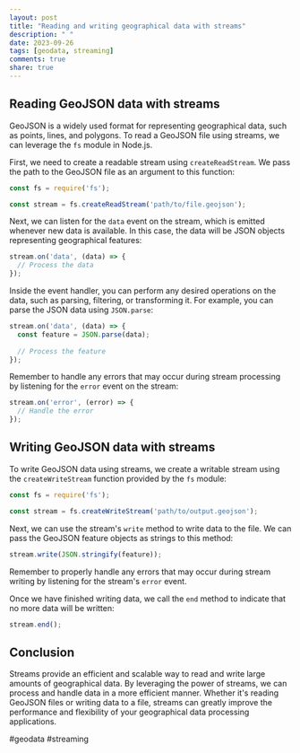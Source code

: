 ```yaml
---
layout: post
title: "Reading and writing geographical data with streams"
description: " "
date: 2023-09-26
tags: [geodata, streaming]
comments: true
share: true
---
```


## Reading GeoJSON data with streams

GeoJSON is a widely used format for representing geographical data, such as points, lines, and polygons. To read a GeoJSON file using streams, we can leverage the `fs` module in Node.js.

First, we need to create a readable stream using `createReadStream`. We pass the path to the GeoJSON file as an argument to this function:

```javascript
const fs = require('fs');

const stream = fs.createReadStream('path/to/file.geojson');
```

Next, we can listen for the `data` event on the stream, which is emitted whenever new data is available. In this case, the data will be JSON objects representing geographical features:

```javascript
stream.on('data', (data) => {
  // Process the data
});
```

Inside the event handler, you can perform any desired operations on the data, such as parsing, filtering, or transforming it. For example, you can parse the JSON data using `JSON.parse`:

```javascript
stream.on('data', (data) => {
  const feature = JSON.parse(data);
  
  // Process the feature
});
```

Remember to handle any errors that may occur during stream processing by listening for the `error` event on the stream:

```javascript
stream.on('error', (error) => {
  // Handle the error
});
```

## Writing GeoJSON data with streams

To write GeoJSON data using streams, we create a writable stream using the `createWriteStream` function provided by the `fs` module:

```javascript
const fs = require('fs');

const stream = fs.createWriteStream('path/to/output.geojson');
```

Next, we can use the stream's `write` method to write data to the file. We can pass the GeoJSON feature objects as strings to this method:

```javascript
stream.write(JSON.stringify(feature));
```

Remember to properly handle any errors that may occur during stream writing by listening for the stream's `error` event.

Once we have finished writing data, we call the `end` method to indicate that no more data will be written:

```javascript
stream.end();
```

## Conclusion

Streams provide an efficient and scalable way to read and write large amounts of geographical data. By leveraging the power of streams, we can process and handle data in a more efficient manner. Whether it's reading GeoJSON files or writing data to a file, streams can greatly improve the performance and flexibility of your geographical data processing applications.

#geodata #streaming